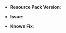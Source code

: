 <!--
Thanks for wanting to report an issue you've found. Please delete
this text and fill in the template below. If unsure about something, just do as
best as you're able. Thank you!
-->

* **Resource Pack Version**: <!-- you must provide the version of the pack this issue happened -->

* **Issue**: <!-- detailed description of the issue -->

* **Known Fix**: <!-- optional; if you know of a fix please let me know! Thanks -->
